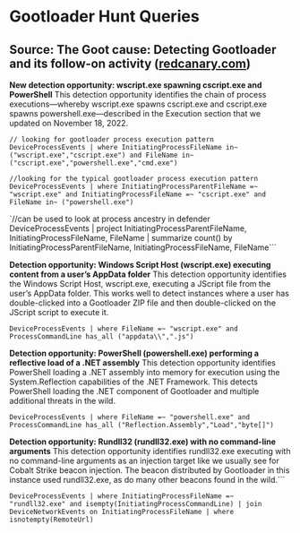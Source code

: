# Gootloader Hunt Queries

## Source: The Goot cause: Detecting Gootloader and its follow-on activity ([redcanary.com](https://redcanary.com/blog/gootloader/))

**New detection opportunity: wscript.exe spawning cscript.exe and PowerShell**
This detection opportunity identifies the chain of process executions—whereby wscript.exe spawns cscript.exe and cscript.exe spawns powershell.exe—described in the Execution section that we updated on November 18, 2022.

`// looking for gootloader process execution pattern
DeviceProcessEvents
| where InitiatingProcessFileName in~ ("wscript.exe","cscript.exe") and FileName in~ ("cscript.exe","powershell.exe","cmd.exe")`

`//looking for the typical gootloader process execution pattern
DeviceProcessEvents
| where InitiatingProcessParentFileName =~ "wscript.exe" and InitiatingProcessFileName =~ "cscript.exe" and FileName in~ ("powershell.exe")`

`//can be used to look at process ancestry in defender
DeviceProcessEvents
| project InitiatingProcessParentFileName, InitiatingProcessFileName, FileName
| summarize count() by InitiatingProcessParentFileName, InitiatingProcessFileName, FileName```

**Detection opportunity: Windows Script Host (wscript.exe) executing content from a user’s AppData folder**
This detection opportunity identifies the Windows Script Host, wscript.exe, executing a JScript file from the user’s AppData folder. This works well to detect instances where a user has double-clicked into a Gootloader ZIP file and then double-clicked on the JScript script to execute it.

`DeviceProcessEvents
| where FileName =~ "wscript.exe" and ProcessCommandLine has_all ("appdata\\",".js")`

**Detection opportunity: PowerShell (powershell.exe) performing a reflective load of a .NET assembly**
This detection opportunity identifies PowerShell loading a .NET assembly into memory for execution using the System.Reflection capabilities of the .NET Framework. This detects PowerShell loading the .NET component of Gootloader and multiple additional threats in the wild.

`DeviceProcessEvents
| where FileName =~ "powershell.exe" and ProcessCommandLine has_all ("Reflection.Assembly","Load","byte[]")`

**Detection opportunity: Rundll32 (rundll32.exe) with no command-line arguments**
This detection opportunity identifies rundll32.exe executing with no command-line arguments as an injection target like we usually see for Cobalt Strike beacon injection. The beacon distributed by Gootloader in this instance used rundll32.exe, as do many other beacons found in the wild.```

`DeviceProcessEvents
| where InitiatingProcessFileName =~ "rundll32.exe" and isempty(InitiatingProcessCommandLine)
| join DeviceNetworkEvents on InitiatingProcessFileName
| where isnotempty(RemoteUrl)`
